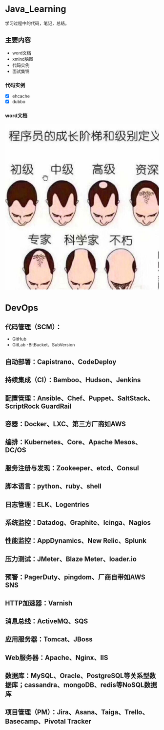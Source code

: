 # Java_Learning
学习过程中的代码，笔记，总结。
## 主要内容
* word文档
* xmind脑图
* 代码实例
* 面试集锦

### 代码实例

- [X]  ehcache
- [X]  dubbo
### word文档

![avatar](/pictures/1.jpg)


# DevOps
## 代码管理（SCM）：
- GitHub
- GitLab
-BitBucket、SubVersion
## 自动部署：Capistrano、CodeDeploy
## 持续集成（CI）：Bamboo、Hudson、Jenkins
## 配置管理：Ansible、Chef、Puppet、SaltStack、ScriptRock GuardRail
## 容器：Docker、LXC、第三方厂商如AWS
## 编排：Kubernetes、Core、Apache Mesos、DC/OS
## 服务注册与发现：Zookeeper、etcd、Consul
## 脚本语言：python、ruby、shell
## 日志管理：ELK、Logentries
## 系统监控：Datadog、Graphite、Icinga、Nagios
## 性能监控：AppDynamics、New Relic、Splunk
## 压力测试：JMeter、Blaze Meter、loader.io
## 预警：PagerDuty、pingdom、厂商自带如AWS SNS
## HTTP加速器：Varnish
## 消息总线：ActiveMQ、SQS
## 应用服务器：Tomcat、JBoss
## Web服务器：Apache、Nginx、IIS
## 数据库：MySQL、Oracle、PostgreSQL等关系型数据库；cassandra、mongoDB、redis等NoSQL数据库
## 项目管理（PM）：Jira、Asana、Taiga、Trello、Basecamp、Pivotal Tracker
